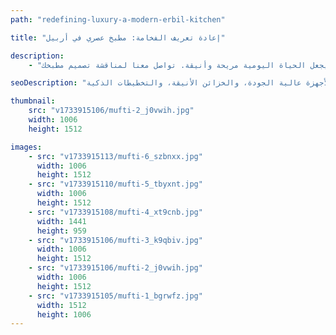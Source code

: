 ```yaml
---
path: "redefining-luxury-a-modern-erbil-kitchen"

title: "إعادة تعريف الفخامة: مطبخ عصري في أربيل"

description:
    - "قمنا بتصميم مطبخ فاخر وعصري لفيلا في أربيل. جمع فريقنا بين أساليب التصميم الحديثة والثقافة الكردية لإنشاء مطبخ جميل وعملي. تتميز المساحة بأجهزة عالية الجودة، وأسطح عمل انسيابية، وخزائن أنيقة. يجعل التخطيط عملية الطهي والتنقل سهلة وميسرة. يملأ الضوء الطبيعي الغرفة، مما يخلق شعوراً دافئاً ومرحباً. يظهر هذا المطبخ كيف يمكن للتصميم العصري أن يجعل الحياة اليومية مريحة وأنيقة. تواصل معنا لمناقشة تصميم مطبخك."

seoDescription: "اكتشف تصميم المطبخ الفاخر في أربيل الذي يجمع بين الجماليات العصرية، والعناصر الثقافية الكردية، والتشطيبات الممتازة. قم بتحويل مساحتك مع مصممينا الخبراء. أنشئ مطبخاً مذهلاً يجمع بين الأجهزة عالية الجودة، والخزائن الأنيقة، والتخطيطات الذكية."

thumbnail:
    src: "v1733915106/mufti-2_j0vwih.jpg"
    width: 1006
    height: 1512

images:
    - src: "v1733915113/mufti-6_szbnxx.jpg"
      width: 1006
      height: 1512
    - src: "v1733915110/mufti-5_tbyxnt.jpg"
      width: 1006
      height: 1512
    - src: "v1733915108/mufti-4_xt9cnb.jpg"
      width: 1441
      height: 959
    - src: "v1733915106/mufti-3_k9qbiv.jpg"
      width: 1006
      height: 1512
    - src: "v1733915106/mufti-2_j0vwih.jpg"
      width: 1006
      height: 1512
    - src: "v1733915105/mufti-1_bgrwfz.jpg"
      width: 1512
      height: 1006
---
```

